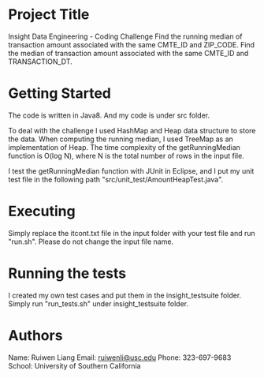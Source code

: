 # Project Title

Insight Data Engineering - Coding Challenge
Find the running median of transaction amount associated with the same CMTE_ID and ZIP_CODE.
Find the median of transaction amount associated with the same CMTE_ID and TRANSACTION_DT.

# Getting Started

The code is written in Java8. And my code is under src folder.

To deal with the challenge I used HashMap and Heap data structure to store the data. When computing the running median, I used TreeMap as an implementation of Heap. The time complexity of the getRunningMedian function is O(log N), where N is the total number of rows in the input file.

I test the getRunningMedian function with JUnit in Eclipse, and I put my unit test file in the following path "src/unit_test/AmountHeapTest.java".

# Executing

Simply replace the itcont.txt file in the input folder with your test file and run  "run.sh".
Please do not change the input file name.

# Running the tests

I created my own test cases and put them in the insight_testsuite folder.
Simply run "run_tests.sh" under insight_testsuite folder.

# Authors
Name: Ruiwen Liang
Email: ruiwenli@usc.edu
Phone: 323-697-9683
School: University of Southern California